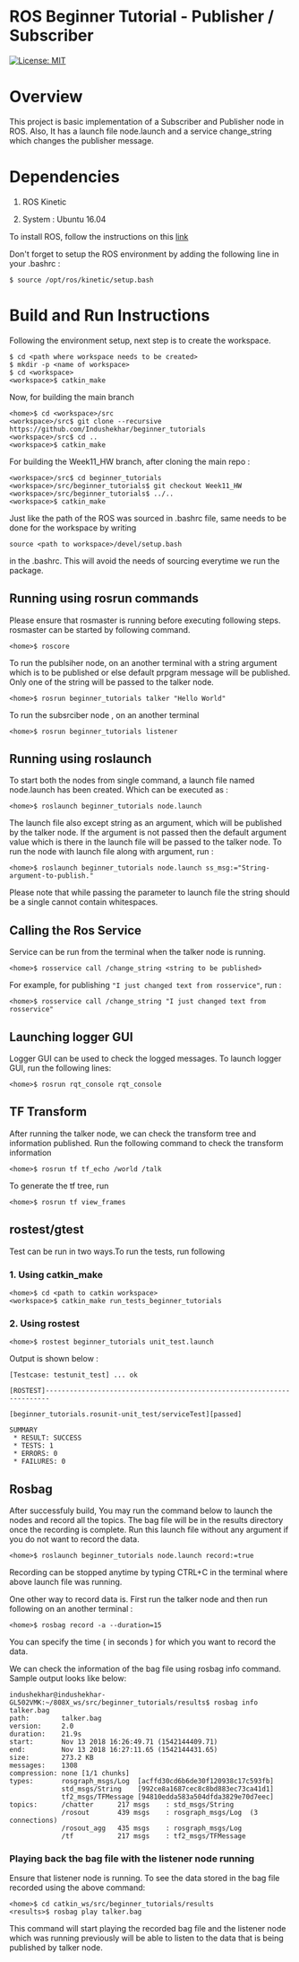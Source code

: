 # ROS Beginner Tutorial - Publisher / Subscriber

[![License: MIT](https://img.shields.io/badge/License-MIT-yellow.svg)](https://opensource.org/licenses/MIT)

# Overview

This project is basic implementation of a Subscriber and Publisher node in ROS. Also, It has a launch file node.launch and a service change_string which changes the publisher message.



# Dependencies

1. ROS Kinetic

2. System : Ubuntu 16.04

To install ROS, follow the instructions on this [link](http://wiki.ros.org/kinetic/Installation)

Don't forget to setup the ROS environment by adding the following line in your .bashrc :

```
$ source /opt/ros/kinetic/setup.bash

```

# Build and Run Instructions 

Following the environment setup, next step is to create the workspace.

```
$ cd <path where workspace needs to be created>
$ mkdir -p <name of workspace>
$ cd <workspace>
<workspace>$ catkin_make

```
Now, for building the main branch

```
<home>$ cd <workspace>/src
<workspace>/src$ git clone --recursive https://github.com/Indushekhar/beginner_tutorials
<workspace>/src$ cd ..
<workspace>$ catkin_make 

```

For building the Week11_HW branch, after cloning the main repo :

```
<workspace>/src$ cd beginner_tutorials
<workspace>/src/beginner_tutorials$ git checkout Week11_HW
<workspace>/src/beginner_tutorials$ ../..
<workspace>$ catkin_make

```



Just like the path of the ROS was sourced in .bashrc file, same needs to be done for the workspace by writing 

```
source <path to workspace>/devel/setup.bash
```
in the .bashrc. This will avoid the needs of sourcing everytime we run the package.

## Running using rosrun commands

Please ensure that rosmaster is running before executing following steps. rosmaster can be started by following command.

```
<home>$ roscore

```
To run the publsiher node, on an another terminal with a string argument which is to be published or else default prpgram message will be published. Only one of the string will be passed to the talker node.

```
<home>$ rosrun beginner_tutorials talker "Hello World"

```

To run the subsrciber node , on an another terminal 

```
<home>$ rosrun beginner_tutorials listener

```

## Running using roslaunch

To start both the nodes from single command, a launch file named node.launch has been created. Which can be executed as :

```
<home>$ roslaunch beginner_tutorials node.launch 

```

The launch file also except string as an argument, which will be published by the talker node. If the argument is not passed then the default argument value which is there in the launch file will be passed to the talker node. To run the node with launch file along with argument, run :

```
<home>$ roslaunch beginner_tutorials node.launch ss_msg:="String-argument-to-publish."

```
Please note that while passing the parameter to launch file the string should be a single cannot contain whitespaces.

## Calling the Ros Service

Service can be run from the terminal when the talker node is running. 

```
<home>$ rosservice call /change_string <string to be published>

```
For example, for publishing ``` "I just changed text from rosservice" ```, run :

```
<home>$ rosservice call /change_string "I just changed text from rosservice"

```

## Launching logger GUI

Logger GUI can be used to check the logged messages. To launch logger GUI, run the following lines:

```
<home>$ rosrun rqt_console rqt_console

```
## TF Transform

After running the talker node, we can check the transform tree and information published. Run the following command to check the transform information

```
<home>$ rosrun tf tf_echo /world /talk

```

To generate the tf tree, run 

```
<home>$ rosrun tf view_frames

```

## rostest/gtest

Test can be run in two ways.To run the tests, run following 

### 1. Using catkin_make

```
<home>$ cd <path to catkin workspace>
<workspace>$ catkin_make run_tests_beginner_tutorials

```
### 2. Using rostest

```
<home>$ rostest beginner_tutorials unit_test.launch

```
Output is shown below :

```
[Testcase: testunit_test] ... ok

[ROSTEST]-----------------------------------------------------------------------

[beginner_tutorials.rosunit-unit_test/serviceTest][passed]

SUMMARY
 * RESULT: SUCCESS
 * TESTS: 1
 * ERRORS: 0
 * FAILURES: 0
```

## Rosbag 

After successfuly build, You may run the command below to launch the nodes and record all the topics. The bag file will be in the results directory once the recording is complete. Run this launch file without any argument if you do not want to record the data. 

```
<home>$ roslaunch beginner_tutorials node.launch record:=true

```
Recording can be stopped anytime by typing CTRL+C in the terminal where above launch file was running.


One other way to record data is. First run the talker node and then run following on an another terminal :

```
<home>$ rosbag record -a --duration=15

```
You can specify the time ( in seconds ) for which you want to record the data.

We can check the information of the bag file using rosbag info <filename> command. Sample output looks like below:

```
indushekhar@indushekhar-GL502VMK:~/808X_ws/src/beginner_tutorials/results$ rosbag info talker.bag 
path:        talker.bag
version:     2.0
duration:    21.9s
start:       Nov 13 2018 16:26:49.71 (1542144409.71)
end:         Nov 13 2018 16:27:11.65 (1542144431.65)
size:        273.2 KB
messages:    1308
compression: none [1/1 chunks]
types:       rosgraph_msgs/Log  [acffd30cd6b6de30f120938c17c593fb]
             std_msgs/String    [992ce8a1687cec8c8bd883ec73ca41d1]
             tf2_msgs/TFMessage [94810edda583a504dfda3829e70d7eec]
topics:      /chatter      217 msgs    : std_msgs/String
             /rosout       439 msgs    : rosgraph_msgs/Log  (3 connections)
             /rosout_agg   435 msgs    : rosgraph_msgs/Log 
             /tf           217 msgs    : tf2_msgs/TFMessage

```


###  Playing back the bag file with the listener node running

Ensure that listener node is running. To see the data stored in the bag file recorded using the above command:

```
<home>$ cd catkin_ws/src/beginner_tutorials/results
<results>$ rosbag play talker.bag

```
This command will start playing the recorded bag file and the listener node which was running previously will be able to listen to the data that is being published by talker node.

